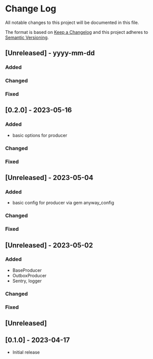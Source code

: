 # Change Log

All notable changes to this project will be documented in this file.

The format is based on [Keep a Changelog](http://keepachangelog.com/)
and this project adheres to [Semantic Versioning](http://semver.org/).

## [Unreleased] - yyyy-mm-dd

### Added

### Changed

### Fixed

## [0.2.0] - 2023-05-16

### Added
- basic options for producer

### Changed

### Fixed

## [Unreleased] - 2023-05-04

### Added
- basic config for producer via gem anyway_config

### Changed

### Fixed

## [Unreleased] - 2023-05-02

### Added
- BaseProducer
- OutboxProducer
- Sentry, logger

### Changed

### Fixed


## [Unreleased]

## [0.1.0] - 2023-04-17

- Initial release
